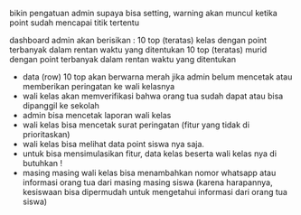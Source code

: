 bikin pengatuan admin supaya bisa setting, warning akan muncul ketika point sudah mencapai titik tertentu

dashboard admin akan berisikan :
10 top (teratas) kelas dengan point terbanyak dalam rentan waktu yang ditentukan
10 top (teratas) murid dengan point terbanyak dalam rentan waktu yang ditentukan

-   data (row) 10 top akan berwarna merah jika admin belum mencetak atau memberikan peringatan ke wali kelasnya
-   wali kelas akan memverifikasi bahwa orang tua sudah dapat atau bisa dipanggil ke sekolah
-   admin bisa mencetak laporan wali kelas
-   wali kelas bisa mencetak surat peringatan (fitur yang tidak di prioritaskan)
-   wali kelas bisa melihat data point siswa nya saja.
-   untuk bisa mensimulasikan fitur, data kelas beserta wali kelas nya di butuhkan !
-   masing masing wali kelas bisa menambahkan nomor whatsapp atau informasi orang tua dari masing masing siswa (karena harapannya, kesiswaan bisa dipermudah untuk mengetahui informasi dari orang tua siswa)
